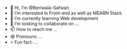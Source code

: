 - 👋 Hi, I’m @Beriwala-Safwan
- 👀 I’m interested in Front-end as well as MEARN Stack
- 🌱 I’m currently learning Web development
- 💞️ I’m looking to collaborate on ...
- 📫 How to reach me ...
- 😄 Pronouns: ...
- ⚡ Fun fact: ...

<!---
Beriwala-Safwan/Beriwala-Safwan is a ✨ special ✨ repository because its `README.md` (this file) appears on your GitHub profile.
You can click the Preview link to take a look at your changes.
--->
